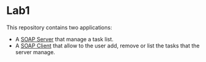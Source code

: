 # Lab1
This repository contains two applications:

* A [SOAP Server](https://github.com/adriangp/WebEng/tree/master/Lab1/ServerSOAP) that manage a task list.
* A [SOAP Client](https://github.com/adriangp/WebEng/tree/master/Lab1/ClientSOAP-ws) that allow to the user add, remove or list the tasks that the server manage.
